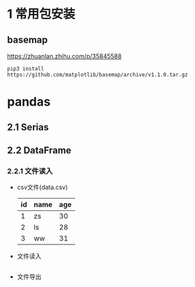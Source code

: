# 1 常用包安装

## basemap

https://zhuanlan.zhihu.com/p/35845588

```shell
pip3 install https://github.com/matplotlib/basemap/archive/v1.1.0.tar.gz
```



# pandas

## 2.1 Serias

## 2.2 DataFrame

### 2.2.1 文件读入

- csv文件(data.csv)

  | id   | name | age  |
  | ---- | ---- | ---- |
  | 1    | zs   | 30   |
  | 2    | ls   | 28   |
  | 3    | ww   | 31   |

- 文件读入

  ~~~
  
  ~~~

- 文件导出

  ~~~
  
  ~~~

  

